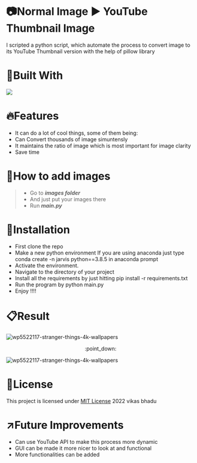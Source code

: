 # :camera:Normal Image :arrow_forward: YouTube Thumbnail Image
I scripted a python script, which automate the process to convert image to its YouTube Thumbnail version with the help of pillow library

# :hammer:Built With
<img src="https://img.shields.io/badge/Python-FFD43B?style=for-the-badge&logo=python&logoColor=blue">

# :fire:Features
* It can do a lot of cool things, some of them being:
* Can Convert thousands of image simuntensly
* It maintains the ratio of image which is most important for image clarity
* Save time 

# :pushpin:How to add images
> * Go to **_images folder_**
> * And just put your images there
> * Run **_main.py_**

# :pushpin:Installation
* First clone the repo
* Make a new python environment If you are using anaconda just type conda create -n jarvis python==3.8.5 in anaconda prompt
* Activate the environment.
* Navigate to the directory of your project
* Install all the requirements by just hitting pip install -r requirements.txt
* Run the program by python main.py
* Enjoy !!!!

# :clipboard:Result
![wp5522117-stranger-things-4k-wallpapers](https://user-images.githubusercontent.com/98146902/177001523-bc6a6380-10d4-4b05-b1c9-a5b21b6cefdb.jpg)
<p align="center">:point_down:</p>

![wp5522117-stranger-things-4k-wallpapers](https://user-images.githubusercontent.com/98146902/177001533-6dcd11f1-a9e5-4c81-bf75-1f1f878a8e42.jpg)

# :name_badge:License 
This project is licensed under [MIT License](https://github.com/beingvikasbhadu/Automatically-Apply-Black-and-White-Effect-On-Images/blob/master/LICENSE) 2022 vikas bhadu


# :arrow_upper_right:Future Improvements
* Can use YouTube API to make this process more dynamic
* GUI can be made it more nicer to look at and functional
* More functionalities can be added
